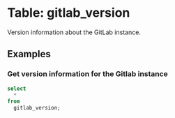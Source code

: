 # Table: gitlab_version

Version information about the GitLab instance.

## Examples

### Get version information for the Gitlab instance

```sql
select
  *
from
  gitlab_version;
```